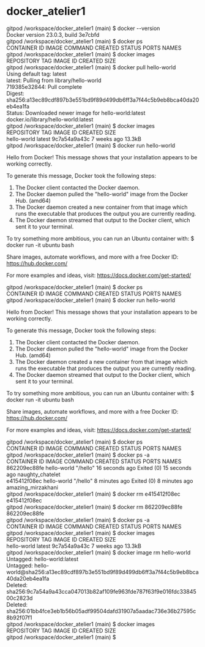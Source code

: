 # docker_atelier1

gitpod /workspace/docker_atelier1 (main) $ docker --version  
Docker version 23.0.3, build 3e7cbfd  
gitpod /workspace/docker_atelier1 (main) $ docker ps  
CONTAINER ID   IMAGE     COMMAND   CREATED   STATUS    PORTS     NAMES  
gitpod /workspace/docker_atelier1 (main) $ docker images    
REPOSITORY   TAG       IMAGE ID   CREATED   SIZE  
gitpod /workspace/docker_atelier1 (main) $ docker pull hello-world    
Using default tag: latest  
latest: Pulling from library/hello-world  
719385e32844: Pull complete   
Digest: sha256:a13ec89cdf897b3e551bd9f89d499db6ff3a7f44c5b9eb8bca40da20eb4ea1fa  
Status: Downloaded newer image for hello-world:latest  
docker.io/library/hello-world:latest  
gitpod /workspace/docker_atelier1 (main) $ docker images  
REPOSITORY    TAG       IMAGE ID       CREATED       SIZE  
hello-world   latest    9c7a54a9a43c   7 weeks ago   13.3kB  
gitpod /workspace/docker_atelier1 (main) $ docker run hello-world  

Hello from Docker!
This message shows that your installation appears to be working correctly.

To generate this message, Docker took the following steps:
 1. The Docker client contacted the Docker daemon.
 2. The Docker daemon pulled the "hello-world" image from the Docker Hub.
    (amd64)
 3. The Docker daemon created a new container from that image which runs the
    executable that produces the output you are currently reading.
 4. The Docker daemon streamed that output to the Docker client, which sent it
    to your terminal.

To try something more ambitious, you can run an Ubuntu container with:
 $ docker run -it ubuntu bash

Share images, automate workflows, and more with a free Docker ID:
 https://hub.docker.com/

For more examples and ideas, visit:
 https://docs.docker.com/get-started/

gitpod /workspace/docker_atelier1 (main) $ docker ps  
CONTAINER ID   IMAGE     COMMAND   CREATED   STATUS    PORTS     NAMES  
gitpod /workspace/docker_atelier1 (main) $ docker run hello-world  

Hello from Docker!
This message shows that your installation appears to be working correctly.

To generate this message, Docker took the following steps:
 1. The Docker client contacted the Docker daemon.
 2. The Docker daemon pulled the "hello-world" image from the Docker Hub.
    (amd64)
 3. The Docker daemon created a new container from that image which runs the
    executable that produces the output you are currently reading.
 4. The Docker daemon streamed that output to the Docker client, which sent it
    to your terminal.

To try something more ambitious, you can run an Ubuntu container with:
 $ docker run -it ubuntu bash

Share images, automate workflows, and more with a free Docker ID:
 https://hub.docker.com/

For more examples and ideas, visit:
 https://docs.docker.com/get-started/

gitpod /workspace/docker_atelier1 (main) $ docker ps  
CONTAINER ID   IMAGE     COMMAND   CREATED   STATUS    PORTS     NAMES  
gitpod /workspace/docker_atelier1 (main) $ docker ps -a  
CONTAINER ID   IMAGE         COMMAND    CREATED          STATUS                      PORTS     NAMES  
862209ec88fe   hello-world   "/hello"   16 seconds ago   Exited (0) 15 seconds ago             naughty_chatelet  
e415412f08ec   hello-world   "/hello"   8 minutes ago    Exited (0) 8 minutes ago              amazing_mirzakhani  
gitpod /workspace/docker_atelier1 (main) $ docker rm e415412f08ec  
e415412f08ec  
gitpod /workspace/docker_atelier1 (main) $ docker rm 862209ec88fe  
862209ec88fe  
gitpod /workspace/docker_atelier1 (main) $ docker ps -a  
CONTAINER ID   IMAGE     COMMAND   CREATED   STATUS    PORTS     NAMES  
gitpod /workspace/docker_atelier1 (main) $ docker images  
REPOSITORY    TAG       IMAGE ID       CREATED       SIZE  
hello-world   latest    9c7a54a9a43c   7 weeks ago   13.3kB  
gitpod /workspace/docker_atelier1 (main) $ docker image rm hello-world  
Untagged: hello-world:latest  
Untagged: hello-world@sha256:a13ec89cdf897b3e551bd9f89d499db6ff3a7f44c5b9eb8bca40da20eb4ea1fa  
Deleted: sha256:9c7a54a9a43cca047013b82af109fe963fde787f63f9e016fdc3384500c2823d  
Deleted: sha256:01bb4fce3eb1b56b05adf99504dafd31907a5aadac736e36b27595c8b92f07f1  
gitpod /workspace/docker_atelier1 (main) $ docker images  
REPOSITORY   TAG       IMAGE ID   CREATED   SIZE  
gitpod /workspace/docker_atelier1 (main) $   
